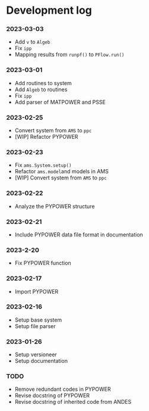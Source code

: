 # Development log

### 2023-03-03

* Add ``v`` to ``Algeb``
* Fix ``ipp``
* Mapping results from ``runpf()`` to ``PFlow.run()``

### 2023-03-01

* Add routines to system
* Add ``Algeb`` to routines
* Fix ``ipp``
* Add parser of MATPOWER and PSSE

### 2023-02-25

* Convert system from ``AMS`` to ``ppc``
* [WIP] Refactor PYPOWER

### 2023-02-23

* Fix ``ams.System.setup()``
* Refactor ``ams.model``and models in AMS
* [WIP] Convert system from ``AMS`` to ``ppc``

### 2023-02-22

* Analyze the PYPOWER structure

### 2023-02-21

* Include PYPOWER data file format in documentation

### 2023-2-20

* Fix PYPOWER function

### 2023-02-17

* Import PYPOWER

### 2023-02-16

* Setup base system
* Setup file parser

### 2023-01-26

* Setup versioneer
* Setup documentation

### TODO

- Remove redundant codes in PYPOWER
- Revise docstring of PYPOWER
- Revise docstring of inherited code from ANDES
